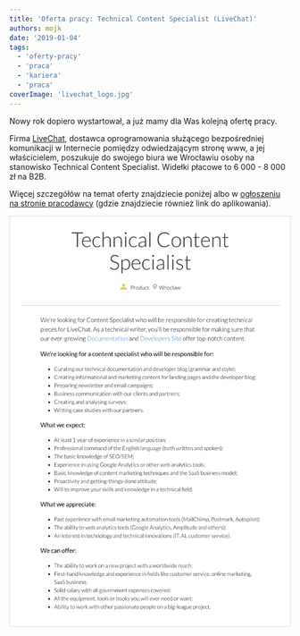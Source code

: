 ```yaml
---
title: 'Oferta pracy: Technical Content Specialist (LiveChat)'
authors: mojk
date: '2019-01-04'
tags:
  - 'oferty-pracy'
  - 'praca'
  - 'kariera'
  - 'praca'
coverImage: 'livechat_logo.jpg'
---
```


Nowy rok dopiero wystartował, a już mamy dla Was kolejną ofertę pracy.

<!--truncate-->

Firma [LiveChat](https://www.livechatinc.com/), dostawca oprogramowania
służącego bezpośredniej komunikacji w Internecie pomiędzy odwiedzającym stronę
www, a jej właścicielem, poszukuje do swojego biura we Wrocławiu osoby na
stanowisko Technical Content Specialist. Widełki płacowe to 6 000 - 8 000 zł na
B2B.

Więcej szczegółów na temat oferty znajdziecie poniżej albo
w [ogłoszeniu na stronie pracodawcy](https://www.livechatinc.com/careers/jobs/technical-content-specialist/) (gdzie
znajdziecie również link do aplikowania).

[![](images/tech_content_spec_livechat.png)](http://techwriter.pl/wp-content/uploads/2019/01/tech_content_spec_livechat.png)
